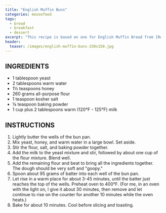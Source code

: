```yaml
---
title: "English Muffin Buns"
categories: moosefood
tags: 
  - bread
  - breakfast
  - dessert
excerpt: "This recipe is based on one for English Muffin Bread from [Restless Chipotle](https://www.restlesschipotle.com/english-muffin-bread/). I use the King Arthur bun pan to make these English muffin or crumpet-like buns. They are very moist with an open crumb. This batter can also be made into a loaf by scraping the batter into a buttered loaf pan, letting rise 30-45 minutes, and baking 15-20 minutes at 425°F."
header:
  teaser: /images/english-muffin-buns-150x150.jpg
---
```


## INGREDIENTS
* 1 tablespoon yeast
* 2 tablespoons warm water
* 1½ teaspoons honey
* 260 grams all-purpose flour
* 1 teaspoon kosher salt
* ⅛ teaspoon baking powder
* 1 cup plus 2 tablespoons warm (120°F - 125°F) milk

## INSTRUCTIONS
1. Lightly butter the wells of the bun pan.
2. Mix yeast, honey, and warm water in a large bowl. Set aside.
3. Stir the flour, salt, and baking powder together.
4. Add the milk to the yeast mixture and stir, followed by about one cup of the flour mixture. Blend well.
5. Add the remaining flour and beat to bring all the ingredients together. The dough should be very soft and "goopy."
6. Spoon about 95 grams of batter into each well of the bun pan.
7. Let rise in a warm place for about 3-45 minutes, until the batter just reaches the top of the wells. Preheat oven to 400°F. (For me, in an oven with the light on, I give it about 30 minutes, then remove and let continue to rise on the counter for another 10 minutes while the oven heats.)
8. Bake for about 10 minutes. Cool before slicing and toasting.
